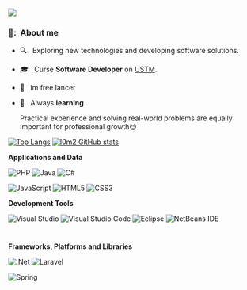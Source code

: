 ###
![](https://komarev.com/ghpvc/?username=l0m2&color=006bed)


<h3> 👨: &nbsp;About me </h3>

- 🔍 &nbsp; Exploring new technologies and developing software solutions.
- 🎓 &nbsp; Curse  **Software Developer** on <a href="[link da sua faculdade](https://ustm.ac.mz/index.php/en)">USTM</a>.
- 💼 &nbsp; im free lancer
- 🌱 &nbsp;  Always  **learning**.

  <P>Practical experience and solving real-world problems are equally important for professional growth😉</P>


[![Top Langs](https://github-readme-stats.vercel.app/api/top-langs/?username=l0m2&show_icons=true&theme=radical)](https://github.com/anuraghazra/github-readme-stats)
[![l0m2 GitHub stats](https://github-readme-stats.vercel.app/api?username=l0m2&show_icons=true&theme=radical)](https://github.com/anuraghazra/github-readme-stats)

**Applications and Data**

  ![PHP](https://img.shields.io/badge/PHP-777BB4?style=for-the-badge&logo=php&logoColor=white)
  ![Java](https://img.shields.io/badge/Java-ED8B00?style=for-the-badge&logo=java&logoColor=white) 
    ![C#](https://img.shields.io/badge/C%23-239120?style=for-the-badge&logo=csharp&logoColor=white)


    
  ![JavaScript](https://img.shields.io/badge/javascript-%23323330.svg?style=for-the-badge&logo=javascript&logoColor=%23F7DF1E)
![HTML5](https://img.shields.io/badge/html5-%23E34F26.svg?style=for-the-badge&logo=html5&logoColor=white)
![CSS3](https://img.shields.io/badge/css3-%231572B6.svg?style=for-the-badge&logo=css3&logoColor=white)
  
 
 
**Development Tools**

  ![Visual Studio](https://img.shields.io/badge/Visual%20Studio-5C2D91.svg?style=for-the-badge&logo=visual-studio&logoColor=white)
  ![Visual Studio Code](https://img.shields.io/badge/-Visual%20Studio%20Code-333333?style=flat&logo=visual-studio-code&logoColor=007ACC)
  ![Eclipse](https://img.shields.io/badge/-Eclipse-333333?style=flat&logo=eclipse-ide&logoColor=2C2255)
![NetBeans IDE](https://img.shields.io/badge/NetBeansIDE-1B6AC6.svg?style=for-the-badge&logo=apache-netbeans-ide&logoColor=white)
#


 **Frameworks, Platforms and Libraries**

  ![.Net](https://img.shields.io/badge/.NET-5C2D91?style=for-the-badge&logo=.net&logoColor=white)
 ![Laravel](https://img.shields.io/badge/Laravel-FF2D20?style=for-the-badge&logo=laravel&logoColor=white)

  ![Spring](https://img.shields.io/badge/spring-%236DB33F.svg?style=for-the-badge&logo=spring&logoColor=white)

   
   





 


